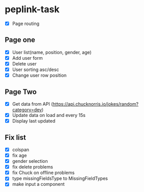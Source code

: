 # peplink-task

- [x] Page routing

## Page one

- [x] User list(name, position, gender, age)
- [x] Add user form
- [x] Delete user
- [x] User sorting asc/desc
- [x] Change user row position

## Page Two

- [x] Get data from API (https://api.chucknorris.io/jokes/random?category=dev)
- [x] Update data on load and every 15s
- [x] Display last updated

## Fix list

- [x] colspan
- [x] fix age
- [x] gender selection
- [x] fix delete problems
- [x] fix Chuck on offline problems
- [x] type missingFieldsType to MissingFieldTypes
- [x] make input a component
